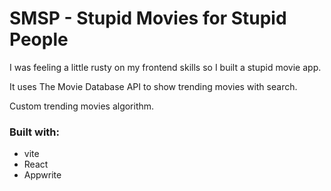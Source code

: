 # SMSP - Stupid Movies for Stupid People

I was feeling a little rusty on my frontend skills so I built a stupid movie app.

It uses The Movie Database API to show trending movies with search.

Custom trending movies algorithm.

### Built with:

- vite
- React
- Appwrite
